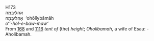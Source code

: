 <body>
  <p>H173<br>  אהליבמה  <br> אָהֳלִיבָּמָה  ‎  ‘ohŏlı̂ybâmâh  <br><i>o‘‘-hol-e-baw-maw‘ </i><br>From <a href="h0168.htm">168</a> and <a href="h1116.htm">1116</a>  <i>tent</i> <i>of</i> (the) <i>height</i>; <i>Oholibamah</i>, a wife of Esau: - Aholibamah.<br></p>
 </body>